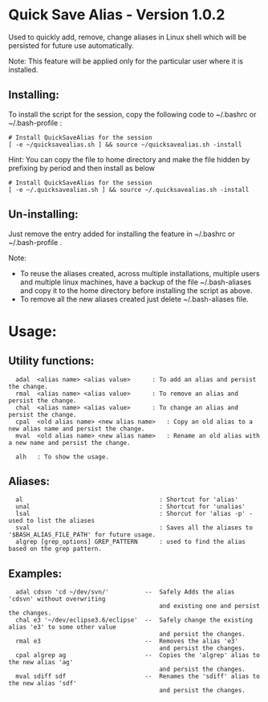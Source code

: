 Quick Save Alias - Version 1.0.2
==================================
Used to quickly add, remove, change aliases in Linux shell which will be persisted for future use automatically.

Note: This feature will be applied only for the particular user where it is installed.


Installing:
-----------

To install the script for the session, copy the following code to ~/.bashrc or ~/.bash-profile :

````
# Install QuickSaveAlias for the session
[ -e ~/quicksavealias.sh ] && source ~/quicksavealias.sh -install
````

Hint: You can copy the file to home directory and make the file hidden by prefixing by period and then install as below

````
# Install QuickSaveAlias for the session
[ -e ~/.quicksavealias.sh ] && source ~/.quicksavealias.sh -install
````


Un-installing:
-------------
Just remove the entry added for installing the feature in ~/.bashrc or ~/.bash-profile .

Note: 
* To reuse the aliases created, across multiple installations, multiple users and multiple linux machines, 
have a backup of the file ~/.bash-aliases and copy it to the home directory before installing the script as above. 
* To remove all the new aliases created just delete ~/.bash-aliases file.

Usage:
======

Utility functions:
------------------
````
  adal	<alias name> <alias value>		: To add an alias and persist the change.
  rmal	<alias name> <alias value>		: To remove an alias and persist the change.
  chal	<alias name> <alias value>		: To change an alias and persist the change.
  cpal	<old alias name> <new alias name>	: Copy an old alias to a new alias name and persist the change.
  mval	<old alias name> <new alias name>	: Rename an old alias with a new name and persist the change.

  alh	: To show the usage.
````

Aliases:
--------
````
  al                                      : Shortcut for 'alias'
  unal                                    : Shortcut for 'unalias'
  lsal                                    : Shorcut for 'alias -p' - used to list the aliases
  sval                                    : Saves all the aliases to '$BASH_ALIAS_FILE_PATH' for future usage.
  algrep [grep_options] GREP_PATTERN      : used to find the alias based on the grep pattern.
````

Examples:
--------
````
  adal cdsvn 'cd ~/dev/svn/'          --  Safely Adds the alias 'cdsvn' without overwriting 
                                          and existing one and persist the changes.
  chal e3 '~/dev/eclipse3.6/eclipse'  --  Safely change the existing alias 'e3' to some other value 
                                          and persist the changes.
  rmal e3                             --  Removes the alias 'e3' 
                                          and persist the changes.
  cpal algrep ag                      --  Copies the 'algrep' alias to the new alias 'ag' 
                                          and persist the changes.
  mval sdiff sdf                      --  Renames the 'sdiff' alias to the new alias 'sdf' 
                                          and persist the changes.
````
